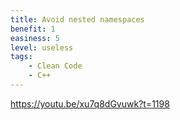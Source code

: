 ```yaml
---
title: Avoid nested namespaces
benefit: 1
easiness: 5
level: useless
tags:
    - Clean Code
    - C++
---
```


https://youtu.be/xu7q8dGvuwk?t=1198